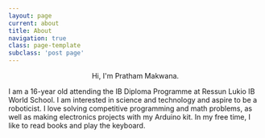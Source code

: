```yaml
---
layout: page
current: about
title: About
navigation: true
class: page-template
subclass: 'post page'
---
```


<center>Hi, I'm Pratham Makwana.</center>

I am a 16-year old attending the IB Diploma Programme at Ressun Lukio IB World School. I am interested in science and technology and aspire to be a roboticist. I love solving competitive programming and math problems, as well as making electronics projects with my Arduino kit. In my free time, I like to read books and play the keyboard.